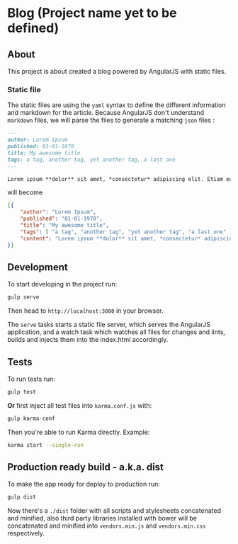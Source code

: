 Blog (Project name yet to be defined)
============

## About

This project is about created a blog powered by AngularJS with static files.

### Static file

The static files are using the `yaml` syntax to define the different information and markdown for the article. Because AngularJS don't understand `markdown` files, we will parse the files to generate a matching `json` files :

```markdown
---
author: Lorem Ipsum
published: 01-01-1970
title: My awesome title
tags: a tag, another tag, yet another tag, a last one
---

Lorem ipsum **dolor** sit amet, *consectetur* adipiscing elit. Etiam eu bibendum nulla. Suspendisse tempus sollicitudin tellus, quis consequat nisl interdum sed. Duis vitae lacus condimentum, efficitur ex pulvinar, blandit dui. Nullam varius convallis ex, malesuada mattis lacus lobortis ornare. Etiam lorem sapien, posuere commodo arcu id, dictum laoreet sem. Sed vitae est varius, varius erat a, accumsan eros. Vestibulum dictum sem vel ligula ultricies, non congue orci pretium. Sed tristique, risus quis bibendum blandit, est tellus congue augue, eu tempus libero ex bibendum dolor.
```

will become

```json
[{
	"author": "Lorem Ipsum",
	"published": "01-01-1970",
	"title": "My awesome title",
	"tags": [ "a tag", "another tag", "yet another tag", "a last one" ],
	"content": "Lorem ipsum **dolor** sit amet, *consectetur* adipiscing elit. Etiam eu bibendum nulla. Suspendisse tempus sollicitudin tellus, quis consequat nisl interdum sed. Duis vitae lacus condimentum, efficitur ex pulvinar, blandit dui. Nullam varius convallis ex, malesuada mattis lacus lobortis ornare. Etiam lorem sapien, posuere commodo arcu id, dictum laoreet sem. Sed vitae est varius, varius erat a, accumsan eros. Vestibulum dictum sem vel ligula ultricies, non congue orci pretium. Sed tristique, risus quis bibendum blandit, est tellus congue augue, eu tempus libero ex bibendum dolor."
}]
```

## Development

To start developing in the project run:

```bash
gulp serve
```

Then head to `http://localhost:3000` in your browser.

The `serve` tasks starts a static file server, which serves the AngularJS application, and a watch task which watches all files for changes and lints, builds and injects them into the index.html accordingly.

## Tests

To run tests run:

```bash
gulp test
```

**Or** first inject all test files into `karma.conf.js` with:

```bash
gulp karma-conf
```

Then you're able to run Karma directly. Example:

```bash
karma start --single-run
```

## Production ready build - a.k.a. dist

To make the app ready for deploy to production run:

```bash
gulp dist
```

Now there's a `./dist` folder with all scripts and stylesheets concatenated and minified, also third party libraries installed with bower will be concatenated and minified into `vendors.min.js` and `vendors.min.css` respectively.
